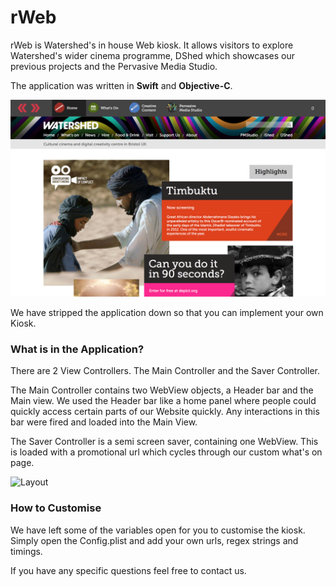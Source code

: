 # rWeb

rWeb is Watershed's in house Web kiosk. It allows visitors to explore Watershed's wider cinema programme, DShed which showcases our previous projects and the Pervasive Media Studio.

The application was written in **Swift** and **Objective-C**.

![Interface](rWeb.jpg "Logo")

We have stripped the application down so that you can implement your own Kiosk.

### What is in the Application?

There are 2 View Controllers. The Main Controller and the Saver Controller.

The Main Controller contains two WebView objects, a Header bar and the Main view.
We used the Header bar like a home panel where people could quickly access certain parts of our Website quickly. Any interactions in this bar were fired and loaded into the Main View.

The Saver Controller is a semi screen saver, containing one WebView. This is loaded with a promotional url which cycles through our custom what's on page.

![Layout](appLayout.jpg "UI")

### How to Customise
We have left some of the variables open for you to customise the kiosk. Simply open the Config.plist and add your own urls, regex strings and timings.

If you have any specific questions feel free to contact us.

